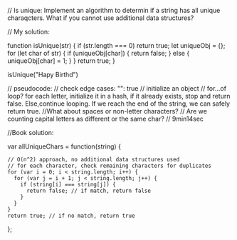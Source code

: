 // Is unique: Implement an algorithm to determin if a string has all unique charaqcters. What if you cannot use additional data structures?

// My solution:

function isUnique(str) {
    if (str.length === 0) return true;
    let uniqueObj = {};
    for (let char of str) {
      if (uniqueObj[char]) {
        return false;
      } else {
        uniqueObj[char] = 1;
      }
    }
    return true;
  }
  
  isUnique("Hapy Birthd")
  
  // pseudocode:
  // check edge cases: "": true
  // initialize an object
  // for...of loop? for each letter, initialize it in a hash, if it already exists, stop and return false. Else,continue looping. If we reach the end of the string, we can safely return true.
  //What about spaces or non-letter characters?
  // Are we counting capital letters as different or the same char?
  // 9min14sec

  //Book solution:

  var allUniqueChars = function(string) {
  
    // O(n^2) approach, no additional data structures used
    // for each character, check remaining characters for duplicates
    for (var i = 0; i < string.length; i++) {
      for (var j = i + 1; j < string.length; j++) {
        if (string[i] === string[j]) {
          return false; // if match, return false
        }
      }
    }
    return true; // if no match, return true
  };